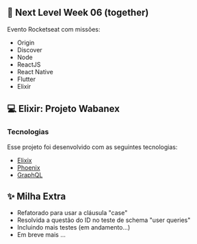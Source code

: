 ## 🚀 Next Level Week 06 (together)

Evento Rocketseat com missões:
- Origin
- Discover
- Node
- ReactJS
- React Native
- Flutter
- Elixir

## 💻 Elixir: Projeto Wabanex

### Tecnologias

Esse projeto foi desenvolvido com as seguintes tecnologias:

- [Elixix](https://elixir-lang.org/)
- [Phoenix](https://phoenixframework.org/)
- [GraphQL](https://graphql.org)

## ✨ Milha Extra
- Refatorado para usar a cláusula "case"
- Resolvida a questão do ID no teste de schema "user queries"
- Incluindo mais testes (em andamento...)
- Em breve mais ...

